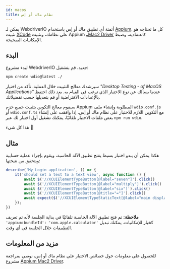 ```yaml
---
id: macos
title: نظام ماك أو إس
---
```


يمكن لـ WebdriverIO أتمتة أي تطبيق ماك أو إس باستخدام [Appium](https://appium.io/). كل ما تحتاجه هو تثبيت [XCode](https://developer.apple.com/xcode/) على نظامك، وتثبيت Appium و[Mac2 Driver](https://github.com/appium/appium-mac2-driver) كاعتمادية، وضبط الإمكانيات الصحيحة.

## البدء

لبدء مشروع WebdriverIO جديد، قم بتشغيل:

```sh
npm create wdio@latest ./
```

سيرشدك معالج التثبيت خلال العملية. تأكد من اختيار _"Desktop Testing - of MacOS Applications"_ عندما يسألك عن نوع الاختبار الذي ترغب في القيام به. بعد ذلك احتفظ بالإعدادات الافتراضية أو قم بتعديلها حسب تفضيلاتك.

سيقوم معالج التكوين بتثبيت جميع حزم Appium المطلوبة وإنشاء ملف `wdio.conf.js` أو `wdio.conf.ts` مع التكوين اللازم للاختبار على نظام ماك أو إس. إذا وافقت على إنشاء بعض ملفات الاختبار تلقائيًا، يمكنك تشغيل أول اختبار لك عبر `npm run wdio`.

<CreateMacOSProjectAnimation />

هذا كل شيء 🎉

## مثال

هكذا يمكن أن يبدو اختبار بسيط يفتح تطبيق الآلة الحاسبة، ويقوم بإجراء عملية حسابية ويتحقق من نتيجتها:

```js
describe('My Login application', () => {
    it('should set a text to a text view', async function () {
        await $('//XCUIElementTypeButton[@label="seven"]').click()
        await $('//XCUIElementTypeButton[@label="multiply"]').click()
        await $('//XCUIElementTypeButton[@label="six"]').click()
        await $('//XCUIElementTypeButton[@title="="]').click()
        await expect($('//XCUIElementTypeStaticText[@label="main display"]')).toHaveText('42')
    });
})
```

__ملاحظة:__ تم فتح تطبيق الآلة الحاسبة تلقائيًا في بداية الجلسة لأنه تم تعريف `'appium:bundleId': 'com.apple.calculator'` كخيار للإمكانيات. يمكنك تبديل التطبيقات خلال الجلسة في أي وقت.

## مزيد من المعلومات

للحصول على معلومات حول خصائص الاختبار على نظام ماك أو إس، نوصي بمراجعة مشروع [Appium Mac2 Driver](https://github.com/appium/appium-mac2-driver).